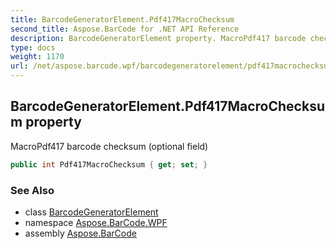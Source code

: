 ```yaml
---
title: BarcodeGeneratorElement.Pdf417MacroChecksum
second_title: Aspose.BarCode for .NET API Reference
description: BarcodeGeneratorElement property. MacroPdf417 barcode checksum optional field
type: docs
weight: 1170
url: /net/aspose.barcode.wpf/barcodegeneratorelement/pdf417macrochecksum/
---
```

## BarcodeGeneratorElement.Pdf417MacroChecksum property

MacroPdf417 barcode checksum (optional field)

```csharp
public int Pdf417MacroChecksum { get; set; }
```

### See Also

* class [BarcodeGeneratorElement](../)
* namespace [Aspose.BarCode.WPF](../../../aspose.barcode.wpf/)
* assembly [Aspose.BarCode](../../../)


